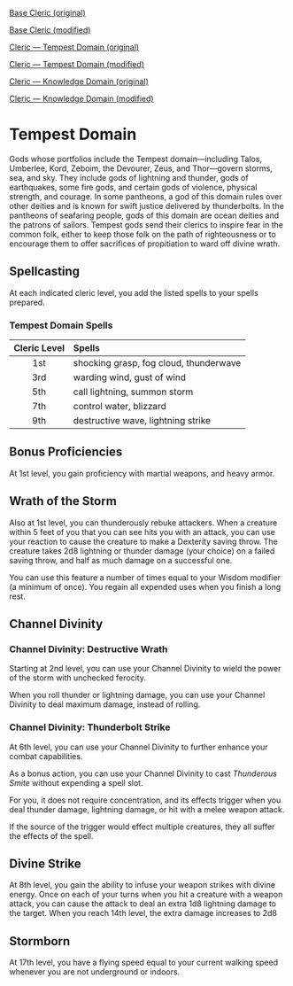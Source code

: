 <a href="https://noltron000.github.io/mythril-forge/character/chocolate/class/cleric.html">Base Cleric (original)</a>

<a href="https://noltron000.github.io/mythril-forge/character/vanilla/class/cleric.html">Base Cleric (modified)</a>

<a href="https://noltron000.github.io/mythril-forge/character/chocolate/class/cleric_tempest.html">Cleric — Tempest Domain (original)</a>

<a href="https://noltron000.github.io/mythril-forge/character/vanilla/class/cleric_tempest.html">Cleric — Tempest Domain (modified)</a>

<a href="https://noltron000.github.io/mythril-forge/character/chocolate/class/cleric_knowledge.html">Cleric — Knowledge Domain (original)</a>

<a href="https://noltron000.github.io/mythril-forge/character/vanilla/class/cleric_knowledge.html">Cleric — Knowledge Domain (modified)</a>

# Tempest Domain
Gods whose portfolios include the Tempest domain—including Talos, Umberlee, Kord, Zeboim, the Devourer, Zeus, and Thor—govern storms, sea, and sky. They include gods of lightning and thunder, gods of earthquakes, some fire gods, and certain gods of violence, physical strength, and courage. In some pantheons, a god of this domain rules over other deities and is known for swift justice delivered by thunderbolts. In the pantheons of seafaring people, gods of this domain are ocean deities and the patrons of sailors. Tempest gods send their clerics to inspire fear in the common folk, either to keep those folk on the path of righteousness or to encourage them to offer sacrifices of propitiation to ward off divine wrath.

## Spellcasting
At each indicated cleric level, you add the listed spells to your spells prepared.

### Tempest Domain Spells

| Cleric Level | Spells                                 |
|:------------:|:---------------------------------------|
| 1st          | shocking grasp, fog cloud, thunderwave |
| 3rd          | warding wind, gust of wind             |
| 5th          | call lightning, summon storm           |
| 7th          | control water, blizzard                |
| 9th          | destructive wave, lightning strike     |

## Bonus Proficiencies
At 1st level, you gain proficiency with martial weapons, and heavy armor.

## Wrath of the Storm
Also at 1st level, you can thunderously rebuke attackers. When a creature within 5 feet of you that you can see hits you with an attack, you can use your reaction to cause the creature to make a Dexterity saving throw. The creature takes 2d8 lightning or thunder damage (your choice) on a failed saving throw, and half as much damage on a successful one.

You can use this feature a number of times equal to your Wisdom modifier (a minimum of once). You regain all expended uses when you finish a long rest.

## Channel Divinity
### Channel Divinity: Destructive Wrath
Starting at 2nd level, you can use your Channel Divinity to wield the power of the storm with unchecked ferocity.

When you roll thunder or lightning damage, you can use your Channel Divinity to deal maximum damage, instead of rolling.

### Channel Divinity: Thunderbolt Strike
At 6th level, you can use your Channel Divinity to further enhance your combat capabilities.

As a bonus action, you can use your Channel Divinity to cast *Thunderous Smite* without expending a spell slot.

For you, it does not require concentration, and its effects trigger when you deal thunder damage, lightning damage, or hit with a melee weapon attack.

If the source of the trigger would effect multiple creatures, they all suffer the effects of the spell.

## Divine Strike
At 8th level, you gain the ability to infuse your weapon strikes with divine energy. Once on each of your turns when you hit a creature with a weapon attack, you can cause the attack to deal an extra 1d8 lightning damage to the target. When you reach 14th level, the extra damage increases to 2d8

## Stormborn
At 17th level, you have a flying speed equal to your current walking speed whenever you are not underground or indoors.